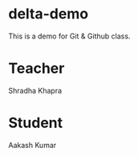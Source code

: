 # delta-demo
This is a demo for Git &amp; Github class.

# Teacher
Shradha Khapra

# Student
Aakash Kumar